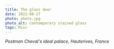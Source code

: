 ```yaml
---
title: The glass door
date: 2022-08-27
photo: photo.jpg
photo_alt: Contemporary stained glass
tags: Misc
---
```


_Postman Cheval's ideal palace, Hauterives, France_
